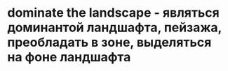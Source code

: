 # dominate the landscape - являться доминантой ландшафта, пейзажа, преобладать в зоне, выделяться на фоне ландшафта
